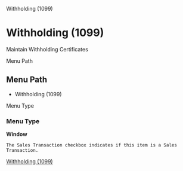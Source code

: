 
Withholding (1099)
# Withholding (1099)


Maintain Withholding Certificates

Menu Path
## Menu Path



- Withholding (1099)

Menu Type
### Menu Type

**Window**

```
The Sales Transaction checkbox indicates if this item is a Sales Transaction.
```

[Withholding (1099)](../../window-withholding-1099.md)